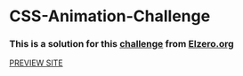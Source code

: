 # CSS-Animation-Challenge 
### This  is a solution for this [challenge](https://elzero.org/css-assignments-lesson-from-74-to-77/)   from  [Elzero.org](https://elzero.org)

[PREVIEW SITE](https://adembc.github.io/CSS-Animation-Challenge/) 